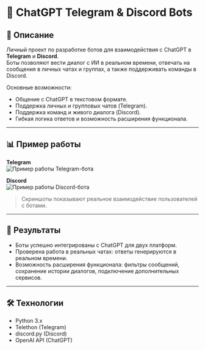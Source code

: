 # 🤖 ChatGPT Telegram & Discord Bots

## 📌 Описание
Личный проект по разработке ботов для взаимодействия с ChatGPT в **Telegram** и **Discord**.  
Боты позволяют вести диалог с ИИ в реальном времени, отвечать на сообщения в личных чатах и группах, а также поддерживать команды в Discord.  

Основные возможности:
- Общение с ChatGPT в текстовом формате.
- Поддержка личных и групповых чатов (Telegram).
- Поддержка команд и живого диалога (Discord).
- Гибкая логика ответов и возможность расширения функционала.

---

## 📊 Пример работы

**Telegram**  
![Пример работы Telegram-бота](https://i.imgur.com/PLb0IPK.png)

**Discord**  
![Пример работы Discord-бота](https://i.imgur.com/958sYNA.png)

> Скриншоты показывают реальное взаимодействие пользователей с ботами.

---

## 🔎 Результаты
- Боты успешно интегрированы с ChatGPT для двух платформ.
- Проверена работа в реальных чатах: ответы генерируются в реальном времени.
- Возможность расширения функционала: фильтры сообщений, сохранение истории диалогов, подключение дополнительных сервисов.

---

## 🛠 Технологии
- Python 3.x  
- Telethon (Telegram)  
- discord.py (Discord)  
- OpenAI API (ChatGPT)
